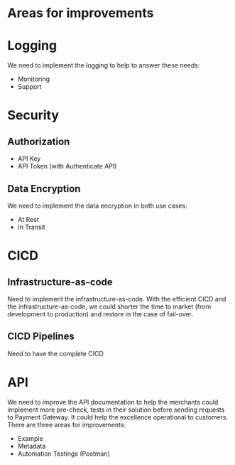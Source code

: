 # Areas for improvements


# Logging 
 We need to implement the logging to help to answer these needs:
 - Monitoring
 - Support
# Security

## Authorization
- API Key
- API Token (with Authenticate API)

## Data Encryption
We need to implement the data encryption in both use cases:
- At Rest
- In Transit

# CICD

## Infrastructure-as-code
Need to implement the infrastructure-as-code.
With the efficient CICD and the infrastructure-as-code, we could shorter the time to market (from development to production) and restore in the case of fail-over.
## CICD Pipelines
Need to have the complete CICD

# API 
We need to improve the API documentation to help the merchants could implement more pre-check, tests in their solution before sending requests to Payment Gateway. It could help the excellence operational to customers.
There are three areas for improvements:

- Example
- Metadata
- Automation Testings (Postman)

